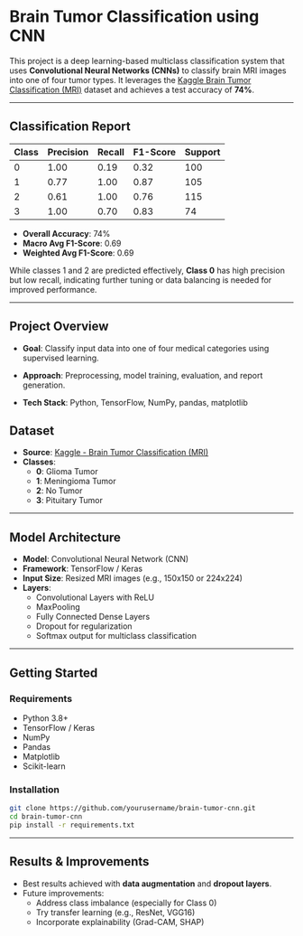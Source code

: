 # Brain Tumor Classification using CNN

This project is a deep learning-based multiclass classification system that uses **Convolutional Neural Networks (CNNs)** to classify brain MRI images into one of four tumor types. It leverages the [Kaggle Brain Tumor Classification (MRI)](https://www.kaggle.com/datasets/sartajbhuvaji/brain-tumor-classification-mri) dataset and achieves a test accuracy of **74%**.

---

## Classification Report

| Class | Precision | Recall | F1-Score | Support |
|-------|-----------|--------|----------|---------|
| 0     | 1.00      | 0.19   | 0.32     | 100     |
| 1     | 0.77      | 1.00   | 0.87     | 105     |
| 2     | 0.61      | 1.00   | 0.76     | 115     |
| 3     | 1.00      | 0.70   | 0.83     | 74      |

- **Overall Accuracy**: 74%  
- **Macro Avg F1-Score**: 0.69  
- **Weighted Avg F1-Score**: 0.69  

While classes 1 and 2 are predicted effectively, **Class 0** has high precision but low recall, indicating further tuning or data balancing is needed for improved performance.

---

## Project Overview
* **Goal**: Classify input data into one of four medical categories using supervised learning.

* **Approach**: Preprocessing, model training, evaluation, and report generation.

* **Tech Stack**: Python, TensorFlow, NumPy, pandas, matplotlib


## Dataset

- **Source**: [Kaggle - Brain Tumor Classification (MRI)](https://www.kaggle.com/datasets/sartajbhuvaji/brain-tumor-classification-mri)
- **Classes**:
  - **0**: Glioma Tumor  
  - **1**: Meningioma Tumor  
  - **2**: No Tumor  
  - **3**: Pituitary Tumor

---

## Model Architecture

- **Model**: Convolutional Neural Network (CNN)
- **Framework**: TensorFlow / Keras
- **Input Size**: Resized MRI images (e.g., 150x150 or 224x224)
- **Layers**:
  - Convolutional Layers with ReLU
  - MaxPooling
  - Fully Connected Dense Layers
  - Dropout for regularization
  - Softmax output for multiclass classification

---

## Getting Started

### Requirements

- Python 3.8+
- TensorFlow / Keras
- NumPy
- Pandas
- Matplotlib
- Scikit-learn

### Installation

```bash
git clone https://github.com/yourusername/brain-tumor-cnn.git
cd brain-tumor-cnn
pip install -r requirements.txt
```


---

## Results & Improvements

- Best results achieved with **data augmentation** and **dropout layers**.
- Future improvements:
  - Address class imbalance (especially for Class 0)
  - Try transfer learning (e.g., ResNet, VGG16)
  - Incorporate explainability (Grad-CAM, SHAP)



